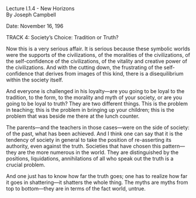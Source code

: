 Lecture I.1.4 - New Horizons   
By Joseph Campbell   

Date: November 16, 196

TRACK 4:  Society’s Choice: Tradition or Truth?

Now this is a very serious affair. It is serious because these symbolic worlds were the supports of the civilizations, of the moralities of the civilizations, of the self-confidence of the civilizations, of the vitality and creative power of the civilizations. And with the cutting down, the frustrating of the self-confidence that derives from images of this kind, there is a disequilibrium within the society itself.

And everyone is challenged in his loyalty—are you going to be loyal to the tradition, to the form, to the morality and myth of your society, or are you going to be loyal to truth? They are two different things. 
This is the problem in teaching; this is the problem in bringing up your children; this is the problem that was beside me there at the lunch counter.

The parents—and the teachers in those cases—were on the side of society: of the past, what has been achieved.
And I think one can say that it is the tendency of society in general to take the position of re-asserting its authority, even against the truth. Societies that have chosen this pattern—they are the more numerous in the world. They are distinguished by the positions, liquidations, annihilations of all who speak out the truth is a crucial problem.

And one just has to know how far the truth goes; one has to realize how far it goes in shattering—it shatters the whole thing. The myths are myths from top to bottom—they are in terms of the fact world, untrue.

